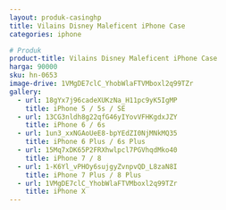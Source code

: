 ```yaml
---
layout: produk-casinghp
title: Vilains Disney Maleficent iPhone Case
categories: iphone

# Produk
product-title: Vilains Disney Maleficent iPhone Case
harga: 90000
sku: hn-0653
image-drive: 1VMgDE7clC_YhobWlaFTVMboxl2q99TZr
gallery:
  - url: 18gYx7j96cadeXUKzNa_H11pc9yK5IgMP
    title: iPhone 5 / 5s / SE
  - url: 13CG3nldh8g22qfG46yIYovVFHKgdxJZY
    title: iPhone 6 / 6s
  - url: 1un3_xxNGAoUeE8-bpYEdZI0NjMNkMQ35
    title: iPhone 6 Plus / 6s Plus
  - url: 15Mq7xDK65P2FRXhwlpcl7PGVhqdMko40
    title: iPhone 7 / 8
  - url: 1-K6Yl_vPHOy6sujgyZvnpvQD_L8zaN8I
    title: iPhone 7 Plus / 8 Plus
  - url: 1VMgDE7clC_YhobWlaFTVMboxl2q99TZr
    title: iPhone X
---
```

